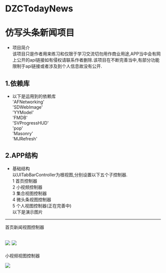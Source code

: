 # DZCTodayNews
仿写头条新闻项目
==============
* 项目简介<br>
该项目只是作者用来练习和仅限于学习交流切勿用作商业用途,APP当中会有网上公开的api链接如有侵权请联系作者删除.该项目在不断完善当中,有部分功能限制于api链接或者涉及到个人信息故没有公开.


1.依赖库 
--------------
* 以下是运用到的依赖库<br>
  'AFNetworking'<br>
  'SDWebImage'<br>
   'YYModel'<br>
   'FMDB'<br>
   'SVProgressHUD'<br>
   'pop'<br>
   'Masonry'<br>
   'MJRefresh'<br>
   
2.APP结构
-------------
* 基础结构<br>
以UITabBarController为根视图,分别设置以下五个子控制器.<br>
1 首页控制器<br>
2 小视频控制器<br>
3 集合视图控制器<br>
4 微头条视图控制器<br>
5 个人视图控制器(正在完善中)<br>
以下是演示图片<br>
----------------
首页新闻视图控制器<br>


![](https://github.com/tomdu860765/DZCTodayNews/blob/master/DZCTodayNews/GIfs/%E9%A6%96%E9%A1%B5%E6%8E%A7%E5%88%B6%E5%99%A8.gif) ![](https://github.com/tomdu860765/DZCTodayNews/blob/master/DZCTodayNews/GIfs/%E9%A6%96%E9%A1%B5%E8%A7%86%E9%A2%91.gif)
----------------
小视频视图控制器<br>


![](https://github.com/tomdu860765/DZCTodayNews/blob/master/DZCTodayNews/GIfs/videovc.gif)
